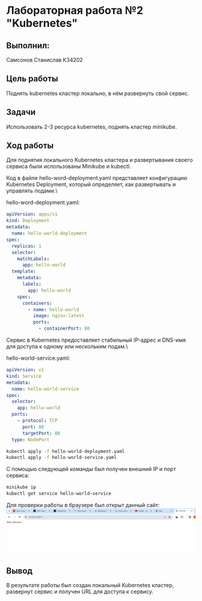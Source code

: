 # Лабораторная работа №2 "Kubernetes"

## Выполнил: 
Самсонов Станислав K34202

## Цель работы

Поднять kubernetes кластер локально, в нём развернуть свой сервис.

## Задачи

Использовать 2-3 ресурса kubernetes, поднять кластер minikube.

## Ход работы

Для поднятия локального Kubernetes кластера и развертывания своего сервиса были использованы Minikube и kubectl.

Код в файле hello-word-deployment.yaml представляет конфигурацию Kubernetes Deployment, который определяет, как развертывать и управлять подами.\

hello-word-deployment.yaml:

```yml
apiVersion: apps/v1
kind: Deployment
metadata:
  name: hello-world-deployment
spec:
  replicas: 1
  selector:
    matchLabels:
      app: hello-world
  template:
    metadata:
      labels:
        app: hello-world
    spec:
      containers:
        - name: hello-world
          image: nginx:latest
          ports:
            - containerPort: 80

```

Сервис в Kubernetes предоставляет стабильный IP-адрес и DNS-имя для доступа к одному или нескольким подам.\

hello-world-service.yaml:

```yml
apiVersion: v1
kind: Service
metadata:
  name: hello-world-service
spec:
  selector:
    app: hello-world
  ports:
    - protocol: TCP
      port: 80
      targetPort: 80
  type: NodePort
```

```bash
kubectl apply -f hello-world-deployment.yaml
kubectl apply -f hello-world-service.yaml
```

С помощью следующей команды был получен внешний IP и порт сервиса:

```bash
minikube ip
kubectl get service hello-world-service
```

Для проверки работы в браузере был открыт данный сайт:
![img5](./img/img1.png)

## Вывод

В результате работы был создан локальный Kubernetes кластер, развернут сервис и получен URL для доступа к сервису.
